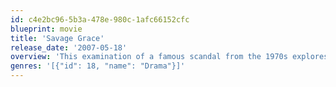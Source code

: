 ```yaml
---
id: c4e2bc96-5b3a-478e-980c-1afc66152cfc
blueprint: movie
title: 'Savage Grace'
release_date: '2007-05-18'
overview: 'This examination of a famous scandal from the 1970s explores the relationship between Barbara Baekeland and her only son, Antony. Barbara, a lonely social climber unhappily married to the wealthy but remote plastics heir Brooks Baekeland, dotes on Antony, who is homosexual. As Barbara tries to "cure" Antony of his sexuality -- sometimes by seducing him herself -- the groundwork is laid for a murderous tragedy.'
genres: '[{"id": 18, "name": "Drama"}]'
---
```

